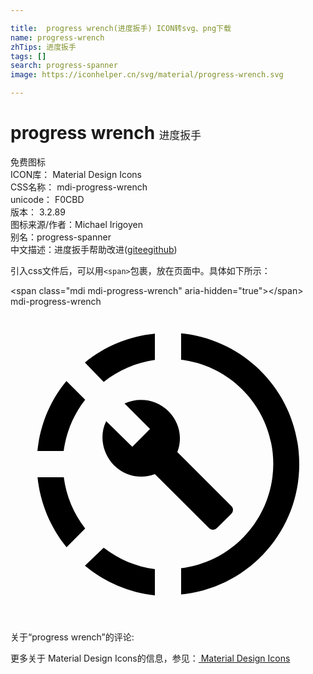 ```yaml
---

title:  progress wrench(进度扳手) ICON转svg、png下载
name: progress-wrench
zhTips: 进度扳手
tags: []
search: progress-spanner
image: https://iconhelper.cn/svg/material/progress-wrench.svg

---
```


# progress wrench  <small style="font-size: 60%;font-weight: 100">进度扳手</small>


<div class="detail-page">
<p>
<span><span class="badge-success badge">免费图标</span> </span>
<br/>
<span>
ICON库：
<span class="badge-secondary badge">Material Design Icons</span> 
</span>
<br/>
<span>
CSS名称：
<span class="badge-secondary badge">mdi-progress-wrench</span> 
</span>
<br/>
<span>
unicode：
<span class="badge-secondary badge">F0CBD</span> 
<copy-btn content='F0CBD' btn-title=""></copy-btn>
<copy-btn :content='String.fromCodePoint(parseInt("F0CBD", 16))' btn-title="复制U"></copy-btn>
</span>
<br/>
<span>
版本：
<span class="badge-secondary badge">3.2.89</span> 
</span>
<br/>
<span>图标来源/作者：<span class="badge-light badge">Michael Irigoyen</span></span> 
<br/>
<span>别名：<span class="badge-light badge">progress-spanner</span></span><br/><span class="zh-detail">中文描述：<span class="badge-primary badge">进度扳手</span><span class="help-link"><span>帮助改进</span>(<a href="https://gitee.com/liuwave/icon-helper/edit/master/json/material/progress-wrench.json" target="_blank" rel="noopener noreferrer">gitee</a><a href="https://github.com/liuwave/icon-helper/edit/master/json/material/progress-wrench.json" target="_blank" rel="noopener noreferrer">github</a></span>)</span><br/>
</p>
</div>
<div class="alert alert-dark">
  <i class="mdi mdi-progress-wrench mdi-48px"></i>
  <i class="mdi mdi-progress-wrench mdi-36px"></i>
  <i class="mdi mdi-progress-wrench mdi-24px"></i>
  <i class="mdi mdi-progress-wrench mdi-18px"></i>
</div>
<div>
  <p>引入css文件后，可以用<code>&lt;span&gt;</code>包裹，放在页面中。具体如下所示：    
  </p>
  <div class="alert alert-primary" style="font-size: 14px">
    &lt;span class="mdi mdi-progress-wrench" aria-hidden="true"&gt;&lt;/span&gt;
    <copy-btn content='<span class="mdi mdi-progress-wrench" aria-hidden="true"></span>'></copy-btn>
  </div>
  <div class="alert alert-secondary">
    <i class="mdi mdi-progress-wrench"
    style="font-size: 24px"
    aria-hidden="true"></i> mdi-progress-wrench
    <copy-btn content="mdi-progress-wrench" btn-title="复制图标名称"></copy-btn>
  </div>
</div>
<div id="svg" class="svg-wrap">
<svg xmlns="http://www.w3.org/2000/svg" viewBox="0 0 24 24"><path d="M13,2.03V2.05L13,4.05C17.39,4.59 20.5,8.58 19.96,12.97C19.5,16.61 16.64,19.5 13,19.93V21.93C18.5,21.38 22.5,16.5 21.95,11C21.5,6.25 17.73,2.5 13,2.03M11,2.06C9.05,2.25 7.19,3 5.67,4.26L7.1,5.74C8.22,4.84 9.57,4.26 11,4.06V2.06M4.26,5.67C3,7.19 2.25,9.04 2.05,11H4.05C4.24,9.58 4.8,8.23 5.69,7.1L4.26,5.67M2.06,13C2.26,14.96 3.03,16.81 4.27,18.33L5.69,16.9C4.81,15.77 4.24,14.42 4.06,13H2.06M7.1,18.37L5.67,19.74C7.18,21 9.04,21.79 11,22V20C9.58,19.82 8.23,19.25 7.1,18.37M16.82,15.19L12.71,11.08C13.12,10.04 12.89,8.82 12.03,7.97C11.13,7.06 9.78,6.88 8.69,7.38L10.63,9.32L9.28,10.68L7.29,8.73C6.75,9.82 7,11.17 7.88,12.08C8.74,12.94 9.96,13.16 11,12.76L15.11,16.86C15.29,17.05 15.56,17.05 15.74,16.86L16.78,15.83C17,15.65 17,15.33 16.82,15.19Z" /></svg>
</div>
<detail full-name='mdi-progress-wrench'></detail>
<div>
<p>关于“progress wrench”的评论:</p>
</div>
<Vssue title="关于“progress wrench”的评论" ></Vssue>    
<div><p>更多关于 Material Design Icons的信息，参见：<a target="_blank" href="https://iconhelper.cn/material.html"> Material Design Icons</a>
</p></div>
